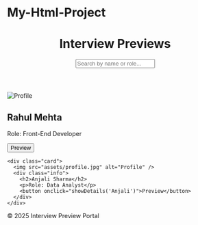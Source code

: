 # My-Html-Project

<!DOCTYPE html>
<html lang="en">
<head>
  <meta charset="UTF-8" />
  <meta name="viewport" content="width=device-width, initial-scale=1.0"/>
  <title>Interview Preview Portal</title>
  <link rel="stylesheet" href="style.css" />
</head>
<body>
  <header>
    <h1>Interview Previews</h1>
    <input type="text" id="searchInput" placeholder="Search by name or role..." />
  </header>

  <main id="previewList">
    <div class="card">
      <img src="assets/profile.jpg" alt="Profile" />
      <div class="info">
        <h2>Rahul Mehta</h2>
        <p>Role: Front-End Developer</p>
        <button onclick="showDetails('Rahul')">Preview</button>
      </div>
    </div>

    <div class="card">
      <img src="assets/profile.jpg" alt="Profile" />
      <div class="info">
        <h2>Anjali Sharma</h2>
        <p>Role: Data Analyst</p>
        <button onclick="showDetails('Anjali')">Preview</button>
      </div>
    </div>
  </main>

  <footer>
    <p>&copy; 2025 Interview Preview Portal</p>
  </footer>

  <script src="script.js"></script>
</body>
</html>

